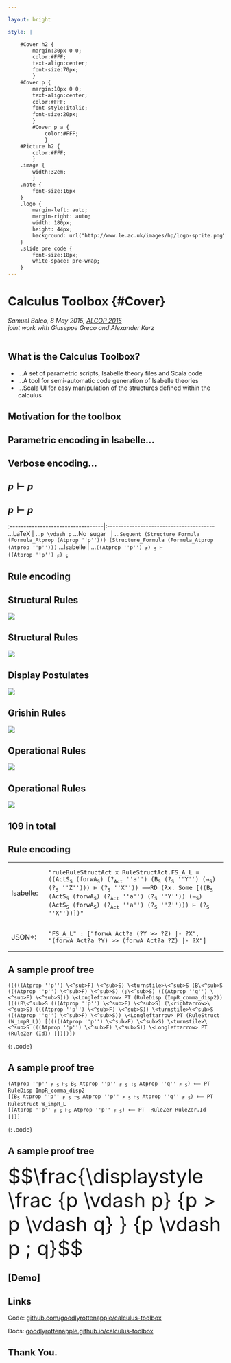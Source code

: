 ```yaml
---

layout: bright

style: |

    #Cover h2 {
        margin:30px 0 0;
        color:#FFF;
        text-align:center;
        font-size:70px;
        }
    #Cover p {
        margin:10px 0 0;
        text-align:center;
        color:#FFF;
        font-style:italic;
        font-size:20px;
        }
        #Cover p a {
            color:#FFF;
            }
    #Picture h2 {
        color:#FFF;
        }
    .image {
        width:32em;
        }
    .note {
        font-size:16px
    }
    .logo {
        margin-left: auto;
        margin-right: auto;
        width: 180px;
        height: 44px;
        background: url("http://www.le.ac.uk/images/hp/logo-sprite.png") no-repeat scroll 0% 0% / 100% auto transparent;
    }
    .slide pre code {
        font-size:18px;
        white-space: pre-wrap;
    }
---
```


# Calculus Toolbox {#Cover}

*Samuel Balco, 8 May 2015, [ALCOP 2015](http://www.appliedlogictudelft.nl/alcop-2015/)  
joint work with Giuseppe Greco and Alexander Kurz*
<br>
<br>

<div class="logo"></div>


## What is the Calculus Toolbox?

+   ...A set of parametric scripts, Isabelle theory files and Scala code
+   ...A tool for semi-automatic code generation of Isabelle theories
+   ...Scala UI for easy manipulation of the structures defined within the calculus

## **Motivation for the toolbox**

## **Parametric encoding in Isabelle...**

## **Verbose encoding...**

## **$p \vdash p$**

## $p \vdash p$


:----------------------------------|:---------------------------------------
...LaTeX                           | ...`p \vdash p`
...No&nbsp;&nbsp;sugar&nbsp;&nbsp; | ...`Sequent (Structure_Formula (Formula_Atprop (Atprop ''p''))) (Structure_Formula (Formula_Atprop (Atprop ''p'')))`
...Isabelle                        | ...<code>((Atprop ''p'') <sub>F</sub>) <sub>S</sub> ⊢ ((Atprop ''p'') <sub>F</sub>) <sub>S</sub></code>


## **Rule encoding**


## Structural Rules

<img class="image" src="https://rawgit.com/goodlyrottenapple/alcop2015/gh-pages/files/structural1.svg">

## Structural Rules

<img class="image" src="https://rawgit.com/goodlyrottenapple/alcop2015/gh-pages/files/structural2.svg">

## Display Postulates

<img class="image" src="https://rawgit.com/goodlyrottenapple/alcop2015/gh-pages/files/display.svg">

## Grishin Rules

<img class="image" src="https://rawgit.com/goodlyrottenapple/alcop2015/gh-pages/files/grishin.svg">

## Operational Rules

<img class="image" src="https://rawgit.com/goodlyrottenapple/alcop2015/gh-pages/files/op1.svg">

## Operational Rules

<img class="image" src="https://rawgit.com/goodlyrottenapple/alcop2015/gh-pages/files/op2.svg">


## **109 in total**

## Rule encoding

<table>
    <tr class="next">
        <td>Isabelle:&nbsp;&nbsp;</td>
        <td><pre><code>"ruleRuleStructAct x RuleStructAct.FS_A_L = ((ActS<sub>S</sub> (forwA<sub>S</sub>) (?<sub>Act</sub> ''a'') (B<sub>S</sub> (?<sub>S</sub> ''Y'') (→<sub>S</sub>) (?<sub>S</sub> ''Z''))) ⊢ (?<sub>S</sub> ''X'')) ⟹RD (λx. Some [((B<sub>S</sub> (ActS<sub>S</sub> (forwA<sub>S</sub>) (?<sub>Act</sub> ''a'') (?<sub>S</sub> ''Y'')) (→<sub>S</sub>) (ActS<sub>S</sub> (forwA<sub>S</sub>) (?<sub>Act</sub> ''a'') (?<sub>S</sub> ''Z''))) ⊢ (?<sub>S</sub> ''X''))])"</code></pre></td>
    </tr>
    <tr class="next">
        <td>JSON*: </td>
        <td><pre class="code"><code>"FS_A_L" : ["forwA Act?a (?Y >> ?Z) |- ?X", 
"(forwA Act?a ?Y) >> (forwA Act?a ?Z) |- ?X"]</code></pre></td>
    </tr>
</table>

 
## A sample proof tree

<pre markdown="1"><code>(((((Atprop ''p'') \&lt;^sub>F) \&lt;^sub>S) \&lt;turnstile>\&lt;^sub>S (B\&lt;^sub>S (((Atprop ''p'') \&lt;^sub>F) \&lt;^sub>S) (;\&lt;^sub>S) (((Atprop ''q'') \&lt;^sub>F) \&lt;^sub>S))) \&lt;Longleftarrow> PT (RuleDisp (ImpR_comma_disp2)) [(((B\&lt;^sub>S (((Atprop ''p'') \&lt;^sub>F) \&lt;^sub>S) (\&lt;rightarrow>\&lt;^sub>S) (((Atprop ''p'') \&lt;^sub>F) \&lt;^sub>S)) \&lt;turnstile>\&lt;^sub>S (((Atprop ''q'') \&lt;^sub>F) \&lt;^sub>S)) \&lt;Longleftarrow> PT (RuleStruct (W_impR_L)) [(((((Atprop ''p'') \&lt;^sub>F) \&lt;^sub>S) \&lt;turnstile>\&lt;^sub>S (((Atprop ''p'') \&lt;^sub>F) \&lt;^sub>S)) \&lt;Longleftarrow> PT (RuleZer (Id)) [])])])
</code></pre>
{: .code}


## A sample proof tree

<pre><code>(Atprop ''p'' <sub>F</sub> <sub>S</sub> ⊢<sub>S</sub> B<sub>S</sub> Atprop ''p'' <sub>F</sub> <sub>S</sub> ;<sub>S</sub> Atprop ''q'' <sub>F</sub> <sub>S</sub>) ⟸ PT  RuleDisp ImpR_comma_disp2  
[(B<sub>S</sub> Atprop ''p'' <sub>F</sub> <sub>S</sub> →<sub>S</sub> Atprop ''p'' <sub>F</sub> <sub>S</sub> ⊢<sub>S</sub> Atprop ''q'' <sub>F</sub> <sub>S</sub>) ⟸ PT  RuleStruct W_impR_L
[(Atprop ''p'' <sub>F</sub> <sub>S</sub> ⊢<sub>S</sub> Atprop ''p'' <sub>F</sub> <sub>S</sub>) ⟸ PT  RuleZer RuleZer.Id  []]]</code></pre>
{: .code}


## A sample proof tree

<div style="font-size:46px">
$$\frac{\displaystyle \frac
{p \vdash p}
{p > p \vdash q} }
{p \vdash p ; q}$$
</div>


## __[Demo]__

## Links

Code: [github.com/goodlyrottenapple/calculus-toolbox](https://github.com/goodlyrottenapple/calculus-toolbox/)

Docs: [goodlyrottenapple.github.io/calculus-toolbox](https://goodlyrottenapple.github.io/calculus-toolbox/)

## __Thank You.__
